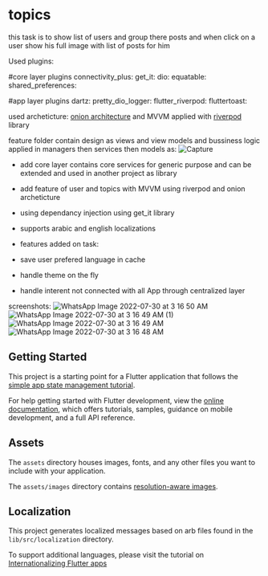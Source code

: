 # topics
this task is to show list of users and group there posts and when click on a user show his full image with list of posts for him

Used plugins:

#core layer plugins
  connectivity_plus: 
  get_it: 
  dio: 
  equatable: 
  shared_preferences: 

#app layer plugins
  dartz: 
  pretty_dio_logger: 
  flutter_riverpod: 
  fluttertoast: 
  

used archeticture:
<a href='https://www.codeguru.com/csharp/understanding-onion-architecture'/>onion architecture<a> and MVVM applied with <a href='https://riverpod.dev/'>riverpod </a> library

feature folder contain design as views and view models and bussiness logic applied in managers then services then models as:
![Capture](https://user-images.githubusercontent.com/17656876/181864595-68a017b8-7538-48a7-b0fb-81cfc56269d7.PNG)


- add core layer contains core services for generic purpose and can be extended and used in another project as library
- add feature of user and topics with MVVM using riverpod and onion archeticture
- using dependancy injection using get_it library
- supports arabic and english localizations

- features added on task:
- save user prefered language in cache
- handle theme on the fly
- handle interent not connected with all App through centralized layer


screenshots:
![WhatsApp Image 2022-07-30 at 3 16 50 AM](https://user-images.githubusercontent.com/17656876/181864771-12219ee0-8ae9-4417-a0f7-8bdf7a7f84af.jpeg)
![WhatsApp Image 2022-07-30 at 3 16 49 AM (1)](https://user-images.githubusercontent.com/17656876/181864773-0069ab48-a4a7-4e9a-b8f2-65429dcf8f69.jpeg)
![WhatsApp Image 2022-07-30 at 3 16 49 AM](https://user-images.githubusercontent.com/17656876/181864774-ba643d8f-7d2f-4249-af9a-db5870ec4217.jpeg)
![WhatsApp Image 2022-07-30 at 3 16 48 AM](https://user-images.githubusercontent.com/17656876/181864775-0f19e849-bb32-4be8-8631-a437ea00482f.jpeg)


## Getting Started

This project is a starting point for a Flutter application that follows the
[simple app state management
tutorial](https://flutter.dev/docs/development/data-and-backend/state-mgmt/simple).

For help getting started with Flutter development, view the
[online documentation](https://flutter.dev/docs), which offers tutorials,
samples, guidance on mobile development, and a full API reference.

## Assets

The `assets` directory houses images, fonts, and any other files you want to
include with your application.

The `assets/images` directory contains [resolution-aware
images](https://flutter.dev/docs/development/ui/assets-and-images#resolution-aware).

## Localization

This project generates localized messages based on arb files found in
the `lib/src/localization` directory.

To support additional languages, please visit the tutorial on
[Internationalizing Flutter
apps](https://flutter.dev/docs/development/accessibility-and-localization/internationalization)
